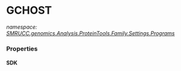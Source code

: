 ﻿# GCHOST
_namespace: [SMRUCC.genomics.Analysis.ProteinTools.Family.Settings.Programs](./index.md)_






### Properties

#### SDK

